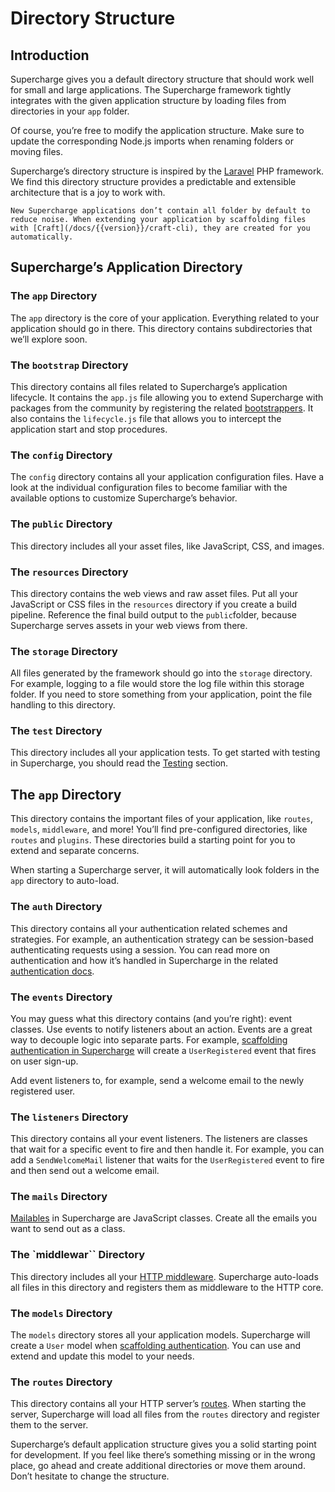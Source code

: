 # Directory Structure


## Introduction
Supercharge gives you a default directory structure that should work well for small and large applications. The Supercharge framework tightly integrates with the given application structure by loading files from directories in your `app` folder.

Of course, you’re free to modify the application structure. Make sure to update the corresponding Node.js imports when renaming folders or moving files.

Supercharge’s directory structure is inspired by the [Laravel](https://laravel.com) PHP framework. We find this directory structure provides a predictable and extensible architecture that is a joy to work with.

```info
New Supercharge applications don’t contain all folder by default to reduce noise. When extending your application by scaffolding files with [Craft](/docs/{{version}}/craft-cli), they are created for you automatically.
```

## Supercharge’s Application Directory

### The `app` Directory
The `app` directory is the core of your application. Everything related to your application should go in there. This directory contains subdirectories that we’ll explore soon.


### The `bootstrap` Directory
This directory contains all files related to Supercharge’s application lifecycle. It contains the `app.js` file allowing you to extend Supercharge with packages from the community by registering the related [bootstrappers](/docs/{{version}}/bootstrappers). It also contains the `lifecycle.js` file that allows you to intercept the application start and stop procedures.


### The `config` Directory
The `config` directory contains all your application configuration files. Have a look at the individual configuration files to become familiar with the available options to customize Supercharge’s behavior.


### The `public` Directory
This directory includes all your asset files, like JavaScript, CSS, and images.


### The `resources` Directory
This directory contains the web views and raw asset files. Put all your JavaScript or CSS files in the `resources` directory if you create a build pipeline. Reference the final build output to the `public`folder, because Supercharge serves assets in your web views from there.


### The `storage` Directory
All files generated by the framework should go into the `storage` directory. For example, logging to a file would store the log file within this storage folder. If you need to store something from your application, point the file handling to this directory.


### The `test` Directory
This directory includes all your application tests. To get started with testing in Supercharge, you should read the [Testing](/docs/{{version}}/testing) section.


## The `app` Directory
This directory contains the important files of your application, like `routes`, `models`, `middleware`, and more! You’ll find pre-configured directories, like `routes` and `plugins`. These directories build a starting point for you to extend and separate concerns.

When starting a Supercharge server, it will automatically look folders in the `app` directory to auto-load.


### The `auth` Directory
This directory contains all your authentication related schemes and strategies. For example, an authentication strategy can be session-based authenticating requests using a session. You can read more on authentication and how it’s handled in Supercharge in the related [authentication docs](/docs/{{version}}/authentication).


### The `events` Directory
You may guess what this directory contains (and you’re right): event classes. Use events to notify listeners about an action. Events are a great way to decouple logic into separate parts. For example, [scaffolding authentication in Supercharge](/docs/{{version}}/authentication) will create a `UserRegistered` event that fires on user sign-up.

Add event listeners to, for example, send a welcome email to the newly registered user.


### The `listeners` Directory
This directory contains all your event listeners. The listeners are classes that wait for a specific event to fire and then handle it. For example, you can add a `SendWelcomeMail` listener that waits for the `UserRegistered` event to fire and then send out a welcome email.


### The `mails` Directory
[Mailables](/docs/{{version}}/mailer) in Supercharge are JavaScript classes. Create all the emails you want to send out as a class.


### The `middlewar`` Directory
This directory includes all your [HTTP middleware](/docs/{{version}}/middleware). Supercharge auto-loads all files in this directory and registers them as middleware to the HTTP core.


### The `models` Directory
The `models` directory stores all your application models. Supercharge will create a `User` model when [scaffolding authentication](/docs/{{version}}/authentication). You can use and extend and update this model to your needs.


### The `routes` Directory
This directory contains all your HTTP server’s [routes](/docs/{{version}}/routing). When starting the server, Supercharge will load all files from the `routes` directory and register them to the server.


Supercharge’s default application structure gives you a solid starting point for development. If you feel like there’s something missing or in the wrong place, go ahead and create additional directories or move them around. Don’t hesitate to change the structure.

